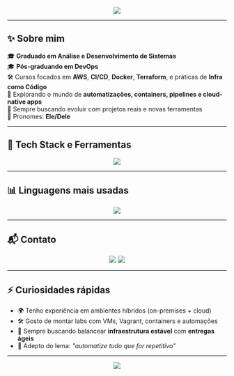 

<p align="center">
  <img src="https://capsule-render.vercel.app/api?type=rect&color=0:2D2D2D,100:4E92D4&height=120&section=header&text=%F0%9F%8C%9F+Bem-vindo%20ao%20meu%20GitHub+%F0%9F%8C%9F&fontSize=40&fontColor=fff&fontAlignY=40&animation=twinkling" />
</p>

---

## ✨ Sobre mim

🎓 **Graduado em Análise e Desenvolvimento de Sistemas**  
🎓 **Pós-graduando em DevOps**  
🛠️ Cursos focados em **AWS**, **CI/CD**, **Docker**, **Terraform**, e práticas de **Infra como Código**  
📌 Explorando o mundo de **automatizações, containers, pipelines e cloud-native apps**  
🎯 Sempre buscando evoluir com projetos reais e novas ferramentas  
🧔 Pronomes: **Ele/Dele**

---

## 🚀 Tech Stack e Ferramentas

<div align="center">
  <img src="https://skillicons.dev/icons?i=aws,docker,terraform,bash,linux,git,github,python,html,css,powershell,vscode" />
</div>

---

## 📊 Linguagens mais usadas

<div align="center">
  <img src="https://github-readme-stats.vercel.app/api/top-langs/?username=valnasio&layout=compact&theme=gradient&hide_border=true&langs_count=6&bg_color=00000000" />
</div>

---

## 📬 Contato

<div align="center">
  <a href="mailto:rafael.valnasio.santos@gmail.com"><img src="https://img.shields.io/badge/Gmail-D14836?style=for-the-badge&logo=gmail&logoColor=white"/></a>
  <a href="https://www.linkedin.com/in/valnasio/"><img src="https://img.shields.io/badge/LinkedIn-0A66C2?style=for-the-badge&logo=linkedin&logoColor=white"/></a>
<!--  <a href="https://www.instagram.com/rafael.valnasio2"><img src="https://img.shields.io/badge/Instagram-E1306C?style=for-the-badge&logo=instagram&logoColor=white"/></a> -->
</div>

---

## ⚡ Curiosidades rápidas

- 🌍 Tenho experiência em  ambientes híbridos (on-premises + cloud)
- 🛠️ Gosto de montar labs com VMs, Vagrant, containers e automações
- 🎯 Sempre buscando balancear **infraestrutura estável** com **entregas ágeis**
- 🧩 Adepto do lema: *"automatize tudo que for repetitivo"*

---

<p align="center">
  <img src="https://capsule-render.vercel.app/api?type=waving&color=0:0EA5E9,100:22C55E&height=100&section=footer"/>
</p>
